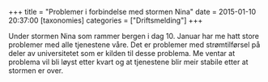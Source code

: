+++
title = "Problemer i forbindelse med stormen Nina"
date = 2015-01-10 20:37:00
[taxonomies]
categories = ["Driftsmelding"] 
+++

Under stormen Nina som rammer bergen i dag 10. Januar har me hatt store problemer med alle tjenestene våre. Det er problemer med strømtilførsel på deler av universitetet som er kilden til desse problema. Me ventar at problema vil bli løyst etter kvart og at tjenestene blir meir stabile etter at stormen er over.
